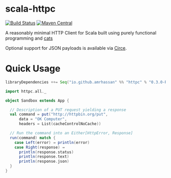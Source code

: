 # scala-httpc
[![Build Status](https://travis-ci.org/amrhassan/scala-httpc.svg?branch=master)](https://travis-ci.org/amrhassan/scala-httpc)
[![Maven Central](https://maven-badges.herokuapp.com/maven-central/io.github.amrhassan/scala-httpc_2.11/badge.svg)](https://maven-badges.herokuapp.com/maven-central/io.github.amrhassan/scala-httpc_2.11)

A reasonably minimal HTTP Client for Scala built using purely functional programming and [cats](https://github.com/typelevel/cats)

Optional support for JSON payloads is available via [Circe](https://github.com/travisbrown/circe).

# Quick Usage #

```sbt
libraryDependencies ++= Seq("io.github.amrhassan" %% "httpc" % "0.3.0-RC1")
```

```scala
import httpc.all._

object Sandbox extends App {

  // Description of a PUT request yielding a response
  val command = put("http://httpbin.org/put", 
      data = "OK Computer",
      headers = List(cacheControlNoCache))

  // Run the command into an Either[HttpError, Response]
  run(command) match {
    case Left(error) ⇒ println(error)
    case Right(response) ⇒
      println(response.status)
      println(response.text)
      println(response.json)
  }
}
```
